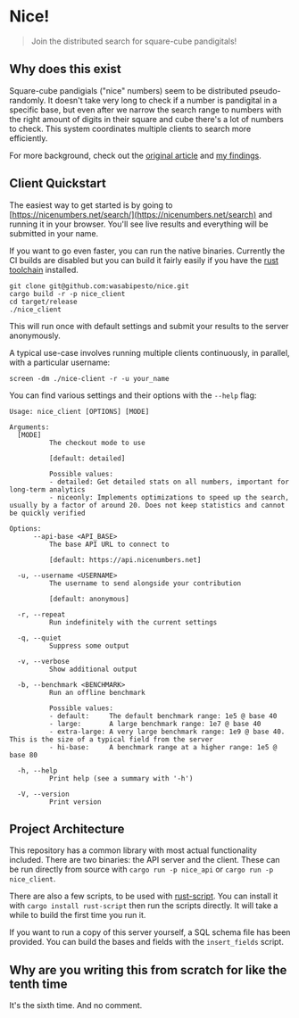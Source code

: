 # Nice!

> Join the distributed search for square-cube pandigitals!

## Why does this exist

Square-cube pandigials ("nice" numbers) seem to be distributed pseudo-randomly. It doesn't take very long to check if a number is pandigital in a specific base, but even after we narrow the search range to numbers with the right amount of digits in their square and cube there's a lot of numbers to check. This system coordinates multiple clients to search more efficiently.

For more background, check out the [original article](https://beautifulthorns.wixsite.com/home/post/is-69-unique) and [my findings](https://nicenumbers.net).

## Client Quickstart

The easiest way to get started is by going to [https://nicenumbers.net/search/](https://nicenumbers.net/search) and running it in your browser. You'll see live results and everything will be submitted in your name.

If you want to go even faster, you can run the native binaries. Currently the CI builds are disabled but you can build it fairly easily if you have the [rust toolchain](https://www.rust-lang.org/tools/install) installed.

```
git clone git@github.com:wasabipesto/nice.git
cargo build -r -p nice_client
cd target/release
./nice_client
```

This will run once with default settings and submit your results to the server anonymously.

A typical use-case involves running multiple clients continuously, in parallel, with a particular username:

```
screen -dm ./nice-client -r -u your_name
```

You can find various settings and their options with the `--help` flag:

```
Usage: nice_client [OPTIONS] [MODE]

Arguments:
  [MODE]
          The checkout mode to use

          [default: detailed]

          Possible values:
          - detailed: Get detailed stats on all numbers, important for long-term analytics
          - niceonly: Implements optimizations to speed up the search, usually by a factor of around 20. Does not keep statistics and cannot be quickly verified

Options:
      --api-base <API_BASE>
          The base API URL to connect to

          [default: https://api.nicenumbers.net]

  -u, --username <USERNAME>
          The username to send alongside your contribution

          [default: anonymous]

  -r, --repeat
          Run indefinitely with the current settings

  -q, --quiet
          Suppress some output

  -v, --verbose
          Show additional output

  -b, --benchmark <BENCHMARK>
          Run an offline benchmark

          Possible values:
          - default:     The default benchmark range: 1e5 @ base 40
          - large:       A large benchmark range: 1e7 @ base 40
          - extra-large: A very large benchmark range: 1e9 @ base 40. This is the size of a typical field from the server
          - hi-base:     A benchmark range at a higher range: 1e5 @ base 80

  -h, --help
          Print help (see a summary with '-h')

  -V, --version
          Print version
```

## Project Architecture

This repository has a common library with most actual functionality included. There are two binaries: the API server and the client. These can be run directly from source with `cargo run -p nice_api` or `cargo run -p nice_client`.

There are also a few scripts, to be used with [rust-script](https://rust-script.org/). You can install it with `cargo install rust-script` then run the scripts directly. It will take a while to build the first time you run it.

If you want to run a copy of this server yourself, a SQL schema file has been provided. You can build the bases and fields with the `insert_fields` script.

## Why are you writing this from scratch for like the tenth time

It's the sixth time. And no comment.
